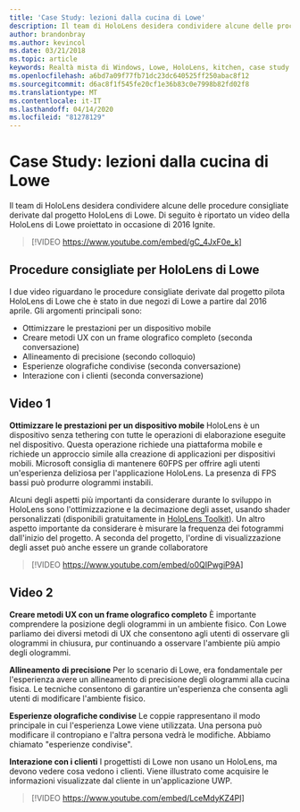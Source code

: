 ```yaml
---
title: 'Case Study: lezioni dalla cucina di Lowe'
description: Il team di HoloLens desidera condividere alcune delle procedure consigliate derivate dal progetto HoloLens di Lowe.
author: brandonbray
ms.author: kevincol
ms.date: 03/21/2018
ms.topic: article
keywords: Realtà mista di Windows, Lowe, HoloLens, kitchen, case study
ms.openlocfilehash: a6bd7a09f77fb71dc23dc640525ff250abac8f12
ms.sourcegitcommit: d6ac8f1f545fe20cf1e36b83c0e7998b82fd02f8
ms.translationtype: MT
ms.contentlocale: it-IT
ms.lasthandoff: 04/14/2020
ms.locfileid: "81278129"
---
```

# <a name="case-study---lessons-from-the-lowes-kitchen"></a>Case Study: lezioni dalla cucina di Lowe

Il team di HoloLens desidera condividere alcune delle procedure consigliate derivate dal progetto HoloLens di Lowe. Di seguito è riportato un video della HoloLens di Lowe proiettato in occasione di 2016 Ignite.
<br>
>[!VIDEO https://www.youtube.com/embed/gC_4JxF0e_k]

## <a name="lowes-hololens-best-practices"></a>Procedure consigliate per HoloLens di Lowe

I due video riguardano le procedure consigliate derivate dal progetto pilota HoloLens di Lowe che è stato in due negozi di Lowe a partire dal 2016 aprile. Gli argomenti principali sono:
* Ottimizzare le prestazioni per un dispositivo mobile
* Creare metodi UX con un frame olografico completo (seconda conversazione)
* Allineamento di precisione (secondo colloquio)
* Esperienze olografiche condivise (seconda conversazione)
* Interazione con i clienti (seconda conversazione)

## <a name="video-1"></a>Video 1

**Ottimizzare le prestazioni per un dispositivo mobile** HoloLens è un dispositivo senza tethering con tutte le operazioni di elaborazione eseguite nel dispositivo. Questa operazione richiede una piattaforma mobile e richiede un approccio simile alla creazione di applicazioni per dispositivi mobili. Microsoft consiglia di mantenere 60FPS per offrire agli utenti un'esperienza deliziosa per l'applicazione HoloLens. La presenza di FPS bassi può produrre ologrammi instabili.

Alcuni degli aspetti più importanti da considerare durante lo sviluppo in HoloLens sono l'ottimizzazione e la decimazione degli asset, usando shader personalizzati (disponibili gratuitamente in [HoloLens Toolkit](https://github.com/Microsoft/HoloToolkit-Unity)). Un altro aspetto importante da considerare è misurare la frequenza dei fotogrammi dall'inizio del progetto. A seconda del progetto, l'ordine di visualizzazione degli asset può anche essere un grande collaboratore
<br>
>[!VIDEO https://www.youtube.com/embed/o0QIPwgiP9A]

## <a name="video-2"></a>Video 2

**Creare metodi UX con un frame olografico completo** È importante comprendere la posizione degli ologrammi in un ambiente fisico. Con Lowe parliamo dei diversi metodi di UX che consentono agli utenti di osservare gli ologrammi in chiusura, pur continuando a osservare l'ambiente più ampio degli ologrammi.

**Allineamento di precisione** Per lo scenario di Lowe, era fondamentale per l'esperienza avere un allineamento di precisione degli ologrammi alla cucina fisica. Le tecniche consentono di garantire un'esperienza che consenta agli utenti di modificare l'ambiente fisico.

**Esperienze olografiche condivise** Le coppie rappresentano il modo principale in cui l'esperienza Lowe viene utilizzata. Una persona può modificare il contropiano e l'altra persona vedrà le modifiche. Abbiamo chiamato "esperienze condivise".

**Interazione con i clienti** I progettisti di Lowe non usano un HoloLens, ma devono vedere cosa vedono i clienti. Viene illustrato come acquisire le informazioni visualizzate dal cliente in un'applicazione UWP.
<br>
>[!VIDEO https://www.youtube.com/embed/LceMdyKZ4PI]
